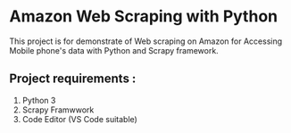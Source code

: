 # Amazon Web Scraping with Python

This project is for demonstrate of Web scraping on Amazon for Accessing Mobile phone's data with Python and Scrapy framework.

## Project requirements :

<ol>
        <li>Python 3</li>
        <li>Scrapy Framwwork</li>
        <li>Code Editor (VS Code suitable)</li>
</ol>